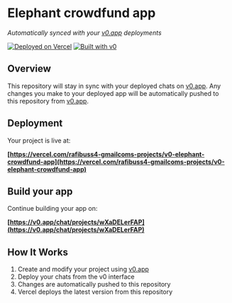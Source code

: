 # Elephant crowdfund app

*Automatically synced with your [v0.app](https://v0.app) deployments*

[![Deployed on Vercel](https://img.shields.io/badge/Deployed%20on-Vercel-black?style=for-the-badge&logo=vercel)](https://vercel.com/rafibuss4-gmailcoms-projects/v0-elephant-crowdfund-app)
[![Built with v0](https://img.shields.io/badge/Built%20with-v0.app-black?style=for-the-badge)](https://v0.app/chat/projects/wXaDELerFAP)

## Overview

This repository will stay in sync with your deployed chats on [v0.app](https://v0.app).
Any changes you make to your deployed app will be automatically pushed to this repository from [v0.app](https://v0.app).

## Deployment

Your project is live at:

**[https://vercel.com/rafibuss4-gmailcoms-projects/v0-elephant-crowdfund-app](https://vercel.com/rafibuss4-gmailcoms-projects/v0-elephant-crowdfund-app)**

## Build your app

Continue building your app on:

**[https://v0.app/chat/projects/wXaDELerFAP](https://v0.app/chat/projects/wXaDELerFAP)**

## How It Works

1. Create and modify your project using [v0.app](https://v0.app)
2. Deploy your chats from the v0 interface
3. Changes are automatically pushed to this repository
4. Vercel deploys the latest version from this repository